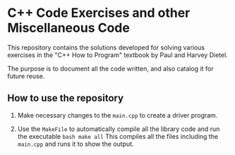 # C++ Code Exercises and other Miscellaneous Code

This repository contains the solutions developed for solving various exercises in the "C++ How to Program" textbook by Paul and Harvey Dietel.

The purpose is to document all the code written, and also catalog it for future reuse.

## How to use the repository

1. Make necessary changes to the ``main.cpp`` to create a driver program.

2. Use the ``MakeFile`` to automatically compile all the library code and run the executable
`` bash
make all
``
This compiles all the files including the ``main.cpp`` and runs it to show the output.

